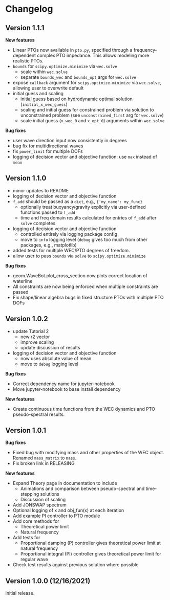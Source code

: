 
# Changelog

## Version 1.1.1

**New features**

* Linear PTOs now available in `pto.py`, specified through a frequency-dependent complex PTO impedance. This allows modeling more realistic PTOs.
* `bounds` for `scipy.optimize.minimize` via `wec.solve`
  * scale within `wec.solve`
  * separate `bounds_wec` and `bounds_opt` args for `wec.solve`
* expose `callback` argument for `scipy.optimize.minimize` via `wec.solve`, allowing user to overwrite default
* initial guess and scaling
  * initial guess based on hydrodynamic optimal solution (`initial_x_wec_guess`)
  * scaling and initial guess for constrained problem via solution to unconstrained problem (see `unconstrained_first` arg for `wec.solve`)
  * scale initial guess (`x_wec_0` and `x_opt_0`) arguments within `wec.solve`

**Bug fixes**

* user wave direction input now consistently in degrees
* bug fix for multidirectional waves
* fix `power_limit` for multiple DOFs
* logging of decision vector and objective function: use `max` instead of `mean`

## Version 1.1.0

* minor updates to README
* logging of decision vector and objective function
* `f_add` should be passed as a `dict`, e.g., `{'my_name': my_func}`
  * optionally treat buoyancy/gravity explicitly via user-defined functions passed to `f_add`
  * time and freq domain results calculated for entries of `f_add` after `solve` completes
* logging of decision vector and objective function
  * controlled entirely via logging package config
  * move to `info` logging level (`debug` gives too much from other packages, e.g., matplotlib)
* added tests for multiple WEC/PTO degrees of freedom.
* allow user to pass `bounds` via `solve` to `scipy.optimize.minimize`

**Bug fixes**

* geom.WaveBot.plot_cross_section now plots correct location of waterline
* All constraints are now being enforced when multiple constraints are passed
* Fix shape/linear algebra bugs in fixed structure PTOs with multiple PTO DOFs


## Version 1.0.2

* update Tutorial 2
    * new r2 vector
    * improve scaling
    * update discussion of results
* logging of decision vector and objective function
    * now uses absolute value of mean
    * move to `debug` logging level

**Bug fixes**

* Correct dependency name for jupyter-notebook
* Move jupyter-notebook to base install dependency

**New features**

* Create continuous time functions from the WEC dynamics and PTO pseudo-spectral results.


## Version 1.0.1

**Bug fixes**

* Fixed bug with modifying mass and other properties of the WEC object. Renamed `mass_matrix` to `mass`.
* Fix broken link in RELEASING

**New features**

* Expand Theory page in documentation to include
    * Animations and comparison between pseudo-spectral and time-stepping solutions
    * Discussion of scaling
* Add JONSWAP spectrum
* Optional logging of x and obj_fun(x) at each iteration
* Add example PI controller to PTO module
* Add core methods for
    * Theoretical power limit
    * Natural frequency
* Add tests for
    * Proportional damping (P) controller gives theoretical power limit at natural frequency
    * Proportional integral (PI) controller gives theoretical power limit for regular wave
* Check test results against previous solution where possible

## Version 1.0.0 (12/16/2021)
Initial release.
